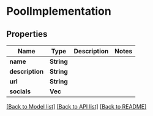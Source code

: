 # PoolImplementation

## Properties

Name | Type | Description | Notes
------------ | ------------- | ------------- | -------------
**name** | **String** |  | 
**description** | **String** |  | 
**url** | **String** |  | 
**socials** | **Vec<String>** |  | 

[[Back to Model list]](../README.md#documentation-for-models) [[Back to API list]](../README.md#documentation-for-api-endpoints) [[Back to README]](../README.md)


